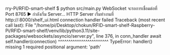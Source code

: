rry-Pi/RFID-smart-shelf $ python src/main.py 
WebSocket จะรอการเชื่อมต่อที่ Port 8765
▶️  กำลังเริ่ม Server...
HTTP Server เริ่มทำงานที่ http://<Your-Pi-IP>:8000/shelf_ui.html
connection handler failed
Traceback (most recent call last):
  File "/home/pi/Desktop/chokun/RFID-smart-shelf-Raspberry-Pi/RFID-smart-shelf/venv/lib/python3.11/site-packages/websockets/asyncio/server.py", line 376, in conn_handler
    await self.handler(connection)
          ^^^^^^^^^^^^^^^^^^^^^^^^
TypeError: handler() missing 1 required positional argument: 'path'
